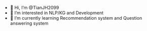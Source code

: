 - 👋 Hi, I’m @TianJH2099
- 👀 I’m interested in NLP/KG and Development
- 🌱 I’m currently learning  Recommendation system and Question answering system


<!---
TianJH2099/TianJH2099 is a ✨ special ✨ repository because its `README.md` (this file) appears on your GitHub profile.
You can click the Preview link to take a look at your changes.
--->

